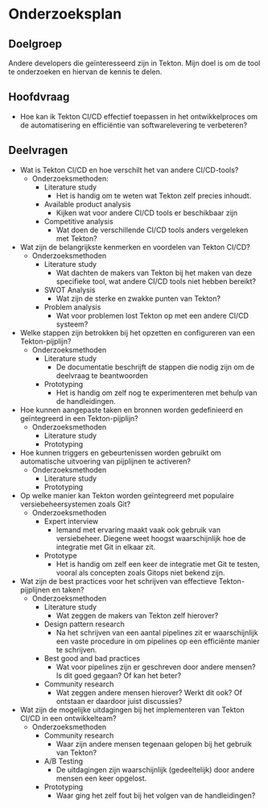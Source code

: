 # Onderzoeksplan

## Doelgroep

Andere developers die geïnteresseerd zijn in Tekton. Mijn doel is om de tool te onderzoeken en hiervan de kennis te delen.

## Hoofdvraag

- Hoe kan ik Tekton CI/CD effectief toepassen in het ontwikkelproces om de automatisering en efficiëntie van softwarelevering te verbeteren?

## Deelvragen

- Wat is Tekton CI/CD en hoe verschilt het van andere CI/CD-tools?
  - Onderzoeksmethoden:
    - Literature study
      - Het is handig om te weten wat Tekton zelf precies inhoudt.
    - Available product analysis
      - Kijken wat voor andere CI/CD tools er beschikbaar zijn
    - Competitive analysis
      - Wat doen de verschillende CI/CD tools anders vergeleken met Tekton?
- Wat zijn de belangrijkste kenmerken en voordelen van Tekton CI/CD?
  - Onderzoeksmethoden
    - Literature study
      - Wat dachten de makers van Tekton bij het maken van deze specifieke tool, wat andere CI/CD tools niet hebben bereikt?
    - SWOT Analysis
      - Wat zijn de sterke en zwakke punten van Tekton?
    - Problem analysis
      - Wat voor problemen lost Tekton op met een andere CI/CD systeem?
- Welke stappen zijn betrokken bij het opzetten en configureren van een Tekton-pijplijn?
  - Onderzoeksmethoden
    - Literature study
      - De documentatie beschrijft de stappen die nodig zijn om de deelvraag te beantwoorden
    - Prototyping
      - Het is handig om zelf nog te experimenteren met behulp van de handleidingen.
- Hoe kunnen aangepaste taken en bronnen worden gedefinieerd en geïntegreerd in een Tekton-pijplijn?
  - Onderzoeksmethoden
    - Literature study
    - Prototyping
- Hoe kunnen triggers en gebeurtenissen worden gebruikt om automatische uitvoering van pijplijnen te activeren?
  - Onderzoeksmethoden
    - Literature study
    - Prototyping
- Op welke manier kan Tekton worden geïntegreerd met populaire versiebeheersystemen zoals Git?
  - Onderzoeksmethoden
    - Expert interview
      - Iemand met ervaring maakt vaak ook gebruik van versiebeheer. Diegene weet hoogst waarschijnlijk hoe de integratie met Git in elkaar zit.
    - Prototype
      - Het is handig om zelf een keer de integratie met Git te testen, vooral als concepten zoals Gitops niet bekend zijn.
- Wat zijn de best practices voor het schrijven van effectieve Tekton-pijplijnen en taken?
  - Onderzoeksmethoden
    - Literature study
      - Wat zeggen de makers van Tekton zelf hierover?
    - Design pattern research
      - Na het schrijven van een aantal pipelines zit er waarschijnlijk een vaste procedure in om pipelines op een efficiënte manier te schrijven.
    - Best good and bad practices
      - Wat voor pipelines zijn er geschreven door andere mensen? Is dit goed gegaan? Of kan het beter?
    - Community research
      - Wat zeggen andere mensen hierover? Werkt dit ook? Of ontstaan er daardoor juist discussies?
- Wat zijn de mogelijke uitdagingen bij het implementeren van Tekton CI/CD in een ontwikkelteam?
  - Onderzoeksmethoden
    - Community research
      - Waar zijn andere mensen tegenaan gelopen bij het gebruik van Tekton?
    - A/B Testing
      - De uitdagingen zijn waarschijnlijk (gedeeltelijk) door andere mensen een keer opgelost.
    - Prototyping
      - Waar ging het zelf fout bij het volgen van de handleidingen?
